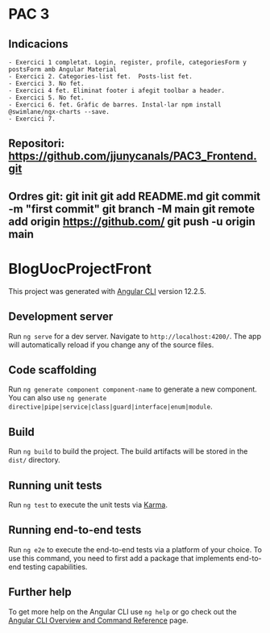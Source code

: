 # PAC 3

## Indicacions
    - Exercici 1 completat. Login, register, profile, categoriesForm y postsForm amb Angular Material
    - Exercici 2. Categories-list fet.  Posts-list fet. 
    - Exercici 3. No fet.
    - Exercici 4 fet. Eliminat footer i afegit toolbar a header.
    - Exercici 5. No fet.
    - Exercici 6. fet. Gràfic de barres. Instal·lar npm install @swimlane/ngx-charts --save.
    - Exercici 7.



## Repositori: https://github.com/jjunycanals/PAC3_Frontend.git
## Ordres git: git init git add README.md git commit -m "first commit" git branch -M main git remote add origin https://github.com/ git push -u origin main

# BlogUocProjectFront

This project was generated with [Angular CLI](https://github.com/angular/angular-cli) version 12.2.5.

## Development server

Run `ng serve` for a dev server. Navigate to `http://localhost:4200/`. The app will automatically reload if you change any of the source files.

## Code scaffolding

Run `ng generate component component-name` to generate a new component. You can also use `ng generate directive|pipe|service|class|guard|interface|enum|module`.

## Build

Run `ng build` to build the project. The build artifacts will be stored in the `dist/` directory.

## Running unit tests

Run `ng test` to execute the unit tests via [Karma](https://karma-runner.github.io).

## Running end-to-end tests

Run `ng e2e` to execute the end-to-end tests via a platform of your choice. To use this command, you need to first add a package that implements end-to-end testing capabilities.

## Further help

To get more help on the Angular CLI use `ng help` or go check out the [Angular CLI Overview and Command Reference](https://angular.io/cli) page.
